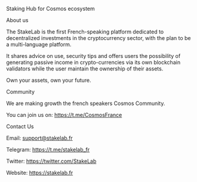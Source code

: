 Staking Hub for Cosmos ecosystem


About us


The StakeLab is the first French-speaking platform dedicated to decentralized investments in the cryptocurrency sector, with the plan to be a multi-language platform.

It shares advice on use, security tips and offers users the possibility of generating passive income in crypto-currencies via its own blockchain validators while the user maintain the ownership of their assets.

Own your assets, own your future.


Community


We are making growth the french speakers Cosmos Community.

You can join us on: https://t.me/CosmosFrance


Contact Us


Email: support@stakelab.fr

Telegram: https://t.me/stakelab_fr

Twitter: https://twitter.com/StakeLab

Website: https://stakelab.fr
